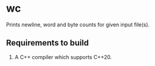 # wc
Prints newline, word and byte counts for given input file(s).

## Requirements to build
1. A C++ compiler which supports C++20.
